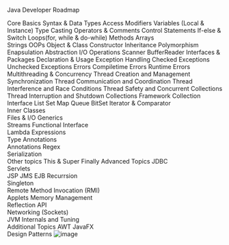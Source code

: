 Java Developer Roadmap		
		
Core
	Basics
 		Syntax & Data Types
		Access  Modifiers
		Variables (Local & Instance)
		Type Casting
		Operators & Comments
	Control Statements	If-else & Switch
		Loops(for, while & do-while)
	Methods	
	Arrays	
	Strings	
	OOPs	Object & Class
		Constructor
		Inheritance
		Polymorphism
		Enapsulation
		Abstraction
	I/O Operations	Scanner
		BufferReader
	Interfaces & Packages	Declaration & Usage
	Exception Handling	Checked Exceptions
		Unchecked Exceptions
	Errors	Compiletime Errors
		Runtime Errors
	Multithreading & Concurrency	Thread Creation and Management
		Synchronization
		Thread Communication and Coordination
		Thread Interference and Race Conditions
		Thread Safety and Concurrent Collections
		Thread Interruption and Shutdown
	Collections Framework	Collection Interface
		List
		Set
		Map
		Queue
		BitSet
	Iterator & Comparator	
	Inner Classes	
	Files & I/O	
	Generics	
	Streams	
	Functional Interface	
	Lambda Expressions	
	Type Annotations	
	Annotations	
	Regex	
	Serialization	
	Other topics	This & Super
		Finally
Advanced Topics	JDBC	
	Servlets	
	JSP	
	JMS	
	EJB	
	Recurrsion	
	Singleton	
	Remote Method Invocation (RMI)	
	Applets	
	Memory Management	
	Reflection API	
	Networking (Sockets)	
	JVM Internals and Tuning	
Additional Topics	AWT	
	JavaFX	
	Design Patterns	
![image](https://github.com/SravanKondeti/Java-Roadmap/assets/131296571/7ffe32a7-360c-4ac5-a575-9978f7cd0ade)
